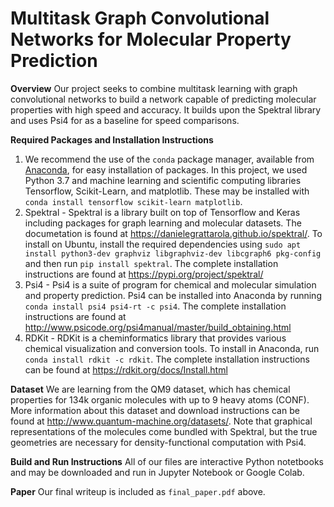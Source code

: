 # Multitask Graph Convolutional Networks for Molecular Property Prediction

**Overview**
Our project seeks to combine multitask learning with graph convolutional networks to build a network capable of predicting molecular properties with high speed and accuracy. It builds upon the Spektral library and uses Psi4 for as a baseline for speed comparisons.

**Required Packages and Installation Instructions**
1. We recommend the use of the `conda` package manager, available from [Anaconda](https://www.anaconda.com/distribution/), for easy installation of packages. In this project, we used Python 3.7 and machine learning and scientific computing libraries Tensorflow, Scikit-Learn, and matplotlib. These may be installed with `conda install tensorflow scikit-learn matplotlib`.
2. Spektral - Spektral is a library built on top of Tensorflow and Keras including packages for graph learning and molecular datasets. The documetation is found at https://danielegrattarola.github.io/spektral/. To install on Ubuntu, install the required dependencies using 
`sudo apt install python3-dev graphviz libgraphviz-dev libcgraph6 pkg-config` and then run `pip install spektral`. The complete installation instructions are found at https://pypi.org/project/spektral/
3. Psi4 - Psi4 is a suite of program for chemical and molecular simulation and property prediction. Psi4 can be installed into Anaconda by running `conda install psi4 psi4-rt -c psi4`. The complete installation instructions are found at http://www.psicode.org/psi4manual/master/build_obtaining.html
4. RDKit - RDKit is a cheminformatics library that provides various chemical visualization and conversion tools. To install in Anaconda, run `conda install rdkit -c rdkit`. The complete installation instructions can be found at https://rdkit.org/docs/Install.html

**Dataset**
We are learning from the QM9 dataset, which has chemical properties for 134k organic molecules with up to 9 heavy atoms (CONF). More information about this dataset and download instructions can be found at http://www.quantum-machine.org/datasets/. Note that graphical representations of the molecules come bundled with Spektral, but the true geometries are necessary for density-functional computation with Psi4.

**Build and Run Instructions**
All of our files are interactive Python notetbooks and may be downloaded and run in Jupyter Notebook or Google Colab.

**Paper**
Our final writeup is included as `final_paper.pdf` above.
